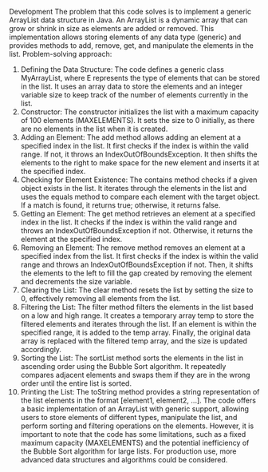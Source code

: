 Development
The problem that this code solves is to implement a generic ArrayList data structure in Java. An ArrayList is a dynamic array that can grow or shrink in size as elements are added or removed. This implementation allows storing elements of any data type (generic) and provides methods to add, remove, get, and manipulate the elements in the list.
Problem-solving approach:
1. Defining the Data Structure: The code defines a generic class MyArrayList<E>, where E represents the type of elements that can be stored in the list. It uses an array data to store the elements and an integer variable size to keep track of the number of elements currently in the list.
2. Constructor: The constructor initializes the list with a maximum capacity of 100 elements (MAXELEMENTS). It sets the size to 0 initially, as there are no elements in the list when it is created.
3. Adding an Element: The add method allows adding an element at a specified index in the list. It first checks if the index is within the valid range. If not, it throws an IndexOutOfBoundsException. It then shifts the elements to the right to make space for the new element and inserts it at the specified index.
4. Checking for Element Existence: The contains method checks if a given object exists in the list. It iterates through the elements in the list and uses the equals method to compare each element with the target object. If a match is found, it returns true; otherwise, it returns false.
5. Getting an Element: The get method retrieves an element at a specified index in the list. It checks if the index is within the valid range and throws an IndexOutOfBoundsException if not. Otherwise, it returns the element at the specified index.
6. Removing an Element: The remove method removes an element at a specified index from the list. It first checks if the index is within the valid range and throws an IndexOutOfBoundsException if not. Then, it shifts the elements to the left to fill the gap created by removing the element and decrements the size variable.
7. Clearing the List: The clear method resets the list by setting the size to 0, effectively removing all elements from the list.
8. Filtering the List: The filter method filters the elements in the list based on a low and high range. It creates a temporary array temp to store the filtered elements and iterates through the list. If an element is within the specified range, it is added to the temp array. Finally, the original data array is replaced with the filtered temp array, and the size is updated accordingly.
9. Sorting the List: The sortList method sorts the elements in the list in ascending order using the Bubble Sort algorithm. It repeatedly compares adjacent elements and swaps them if they are in the wrong order until the entire list is sorted.
10. Printing the List: The toString method provides a string representation of the list elements in the format [element1, element2, ...].
The code offers a basic implementation of an ArrayList with generic support, allowing users to store elements of different types, manipulate the list, and perform sorting and filtering operations on the elements. However, it is important to note that the code has some limitations, such as a fixed maximum capacity (MAXELEMENTS) and the potential inefficiency of the Bubble Sort algorithm for large lists. For production use, more advanced data structures and algorithms could be considered.

